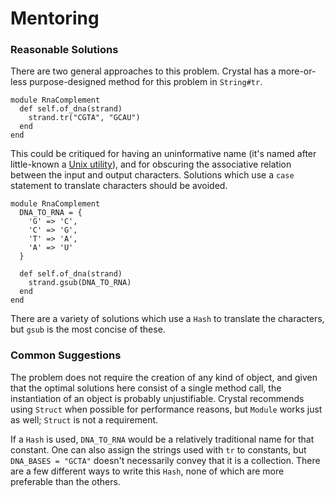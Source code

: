 # Mentoring

### Reasonable Solutions

There are two general approaches to this problem. Crystal has a more-or-less purpose-designed method for this problem in `String#tr`.
```crystal
module RnaComplement
  def self.of_dna(strand)
    strand.tr("CGTA", "GCAU")
  end
end
```
This could be critiqued for having an uninformative name (it's named after little-known a [Unix utility][tr]), and for obscuring the associative relation between the input and output characters. Solutions which use a `case` statement to translate characters should be avoided.
```crystal
module RnaComplement
  DNA_TO_RNA = {
    'G' => 'C',
    'C' => 'G',
    'T' => 'A',
    'A' => 'U'
  }

  def self.of_dna(strand)
    strand.gsub(DNA_TO_RNA)
  end
end
```
There are a variety of solutions which use a `Hash` to translate the characters, but `gsub` is the most concise of these.

### Common Suggestions

The problem does not require the creation of any kind of object, and given that the optimal solutions here consist of a single method call, the instantiation of an object is probably unjustifiable. Crystal recommends using `Struct` when possible for performance reasons, but `Module` works just as well; `Struct` is not a requirement.

If a `Hash` is used, `DNA_TO_RNA` would be a relatively traditional name for that constant. One can also assign the strings used with `tr` to constants, but `DNA_BASES = "GCTA"` doesn't necessarily convey that it is a collection. There are a few different ways to write this `Hash`, none of which are more preferable than the others.

[tr]: https://en.wikipedia.org/wiki/Tr_(Unix)
